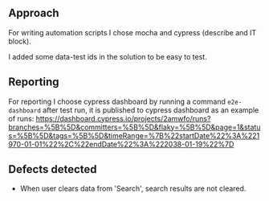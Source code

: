 ## Approach
For writing automation scripts I chose mocha and cypress (describe and IT block).

I added some data-test ids in the solution to be easy to test.

## Reporting
For reporting I choose cypress dashboard by running a command `e2e-dashboard` after test run, it is published to cypress dashboard as an example of runs: 
https://dashboard.cypress.io/projects/2amwfo/runs?branches=%5B%5D&committers=%5B%5D&flaky=%5B%5D&page=1&status=%5B%5D&tags=%5B%5D&timeRange=%7B%22startDate%22%3A%221970-01-01%22%2C%22endDate%22%3A%222038-01-19%22%7D

## Defects detected
* When user clears data from 'Search', search results are not cleared.

